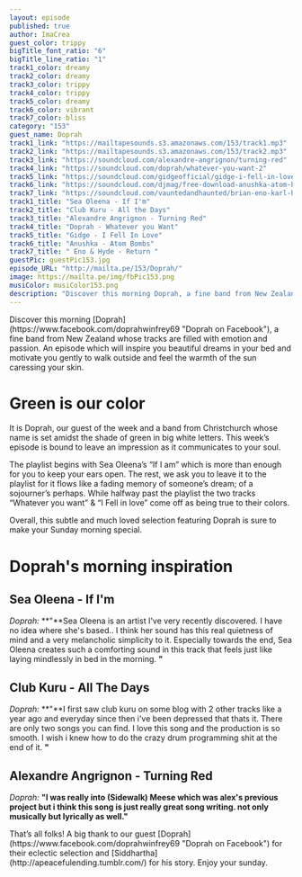 ```yaml
---
layout: episode
published: true
author: ImaCrea
guest_color: trippy
bigTitle_font_ratio: "6"
bigTitle_line_ratio: "1"
track1_color: dreamy
track2_color: dreamy
track3_color: trippy
track4_color: trippy
track5_color: dreamy
track6_color: vibrant
track7_color: bliss
category: "153"
guest_name: Doprah
track1_link: "https://mailtapesounds.s3.amazonaws.com/153/track1.mp3"
track2_link: "https://mailtapesounds.s3.amazonaws.com/153/track2.mp3"
track3_link: "https://soundcloud.com/alexandre-angrignon/turning-red"
track4_link: "https://soundcloud.com/doprah/whatever-you-want-2"
track5_link: "https://soundcloud.com/gidgeofficial/gidge-i-fell-in-love"
track6_link: "https://soundcloud.com/djmag/free-download-anushka-atom-bombs-vip"
track7_link: "https://soundcloud.com/vauntedandhaunted/brian-eno-karl-hyde-return"
track1_title: "Sea Oleena - If I'm"
track2_title: "Club Kuru - All the Days"
track3_title: "Alexandre Angrignon - Turning Red"
track4_title: "Doprah - Whatever you Want"
track5_title: "Gidge - I Fell In Love"
track6_title: "Anushka - Atom Bombs"
track7_title: " Eno & Hyde - Return "
guestPic: guestPic153.jpg
episode_URL: "http://mailta.pe/153/Doprah/"
image: https://mailta.pe/img/fbPic153.png
musiColor: musiColor153.png
description: "Discover this morning Doprah, a fine band from New Zealand whose tracks are filled with emotion and passion. An episode which will inspire you beautiful dreams in your bed and motivate you gently to walk outside and feel the warmth of the sun caressing your skin."
---
```


<p id="introduction">
Discover this morning [Doprah](https://www.facebook.com/doprahwinfrey69 "Doprah on Facebook"), a fine band from New Zealand whose tracks are filled with emotion and passion. An episode which will inspire you beautiful dreams in your bed and motivate you gently to walk outside and feel the warmth of the sun caressing your skin.</p>
 
# Green is our color
 
It is Doprah, our guest of the week and a band from Christchurch whose name is set amidst the shade of green in big white letters. This week’s episode is bound to leave an impression as it communicates to your soul.

The playlist begins with Sea Oleena’s “If I am” which is more than enough for you to keep your ears open. The rest, we ask you to leave it to the playlist for it flows like a fading memory of someone’s dream; of a sojourner’s perhaps. While halfway past the playlist the two tracks “Whatever you want” & “I Fell in love” come off as being true to their colors.

Overall, this subtle and much loved selection featuring Doprah is sure to make your Sunday morning special.

# Doprah's morning inspiration
 
## Sea Oleena - If I'm
_Doprah:_ **"**Sea Oleena is an artist I've very recently discovered. I have no idea where she's based.. I think her sound has this real quietness of mind and a very melancholic simplicity to it. Especially towards the end, Sea Oleena creates such a comforting sound in this track that feels just like laying mindlessly in bed in the morning. **"**
 
## Club Kuru - All The Days
_Doprah:_ **"**I first saw club kuru on some blog with 2 other tracks like a year ago and everyday since then i've been depressed that thats it. There are only two songs you can find. I love this song and the production is so smooth. I wish i knew how to do the crazy drum programming shit at the end of it. **"**
 
## Alexandre Angrignon - Turning Red
_Doprah:_ **"**I was really into (Sidewalk) Meese which was alex's previous project but i think this song is just really great song writing. not only musically but lyrically as well.**"**
 
<p id="outroduction">
That’s all folks! A big thank to our guest [Doprah](https://www.facebook.com/doprahwinfrey69 "Doprah on Facebook") for their eclectic selection and [Siddhartha](http://apeacefulending.tumblr.com/) for his story. Enjoy your sunday.
</p>